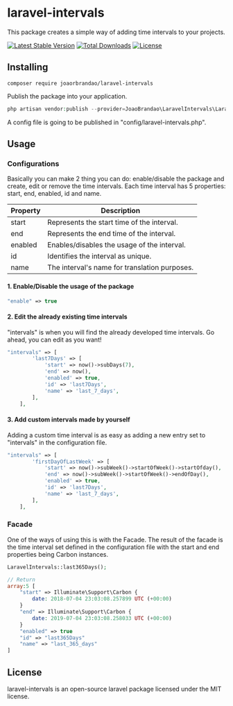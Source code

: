 # laravel-intervals
This package creates a simple way of adding time intervals to your projects.

[![Latest Stable Version](https://poser.pugx.org/joaorbrandao/laravel-intervals/v/stable)](https://packagist.org/packages/joaorbrandao/laravel-intervals)
[![Total Downloads](https://poser.pugx.org/joaorbrandao/laravel-intervals/downloads)](https://packagist.org/packages/joaorbrandao/laravel-intervals)
[![License](https://poser.pugx.org/joaorbrandao/laravel-intervals/license)](https://packagist.org/packages/joaorbrandao/laravel-intervals)

## Installing 
```shell
composer require joaorbrandao/laravel-intervals
```
Publish the package into your application.
```php
php artisan vendor:publish --provider=JoaoBrandao\LaravelIntervals\LaravelIntervalsServiceProvider
```
A config file is going to be published in "config/laravel-intervals.php".

## Usage
### Configurations
Basically you can make 2 thing you can do: enable/disable the package and create, edit or remove the time intervals.
Each time interval has 5 properties: start, end, enabled, id and name.<br>

| Property | Description                                   |
|----------|-----------------------------------------------|
| start    | Represents the start time of the interval.    |
| end      | Represents the end time of the interval.      |
| enabled  | Enables/disables the usage of the interval.   |
| id       | Identifies the interval as unique.            |
| name     | The interval's name for translation purposes. |


#### 1. Enable/Disable the usage of the package
```php
"enable" => true
```
#### 2. Edit the already existing time intervals
"intervals" is when you will find the already developed time intervals. Go ahead, you can edit as you want!
```php
"intervals" => [
        'last7Days' => [
            'start' => now()->subDays(7),
            'end' => now(),
            'enabled' => true,
            'id' => 'last7Days',
            'name' => 'last_7_days',
        ],
    ],
```

#### 3. Add custom intervals made by yourself
Adding a custom time interval is as easy as adding a new entry set to "intervals" in the configuration file.
```php
"intervals" => [
        'firstDayOfLastWeek' => [
            'start' => now()->subWeek()->startOfWeek()->startOfday(),
            'end' => now()->subWeek()->startOfWeek()->endOfDay(),
            'enabled' => true,
            'id' => 'last7Days',
            'name' => 'last_7_days',
        ],
    ],
```

### Facade
One of the ways of using this is with the Facade.
The result of the facade is the time interval set defined in the configuration file with the start and end properties being Carbon instances.
```php
LaravelIntervals::last365Days();

// Return
array:5 [
    "start" => Illuminate\Support\Carbon {
        date: 2018-07-04 23:03:08.257899 UTC (+00:00)
    }
    "end" => Illuminate\Support\Carbon {
        date: 2019-07-04 23:03:08.258033 UTC (+00:00)
    }
    "enabled" => true
    "id" => "last365Days"
    "name" => "last_365_days"
]
```

## License
laravel-intervals is an open-source laravel package licensed under the MIT license.
